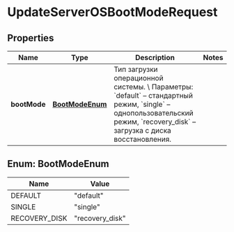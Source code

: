 

# UpdateServerOSBootModeRequest


## Properties

| Name | Type | Description | Notes |
|------------ | ------------- | ------------- | -------------|
|**bootMode** | [**BootModeEnum**](#BootModeEnum) | Тип загрузки операционной системы. \\  Параметры: &#x60;default&#x60; – стандартный режим, &#x60;single&#x60; – однопользовательский режим, &#x60;recovery_disk&#x60; – загрузка с диска восстановления. |  |



## Enum: BootModeEnum

| Name | Value |
|---- | -----|
| DEFAULT | &quot;default&quot; |
| SINGLE | &quot;single&quot; |
| RECOVERY_DISK | &quot;recovery_disk&quot; |



